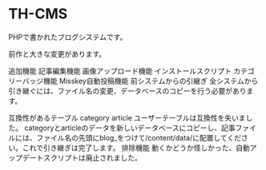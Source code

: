 # TH-CMS
PHPで書かれたブログシステムです。

前作と大きな変更があります。

追加機能
記事編集機能
画像アップロード機能
インストールスクリプト
カテゴリーバッジ機能
Misskey自動投稿機能
前システムからの引継ぎ
全システムから引き継ぐには、ファイル名の変更、データベースのコピーを行う必要があります。

互換性があるテーブル
category
article
ユーザーテーブルは互換性を失いました。
categoryとarticleのデータを新しいデータベースにコピーし、記事ファイルには、ファイル名の先頭にblog_をつけて/content/data/に配置してください。これで引き継ぎは完了します。
排除機能
動くかどうか怪しかった、自動アップデートスクリプトは廃止されました。
